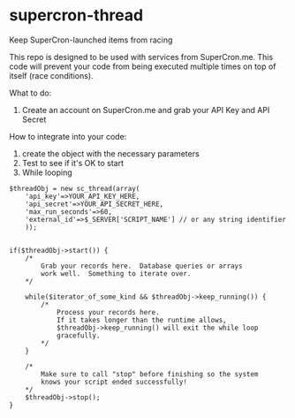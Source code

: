 # supercron-thread
Keep SuperCron-launched items from racing

This repo is designed to be used with services from SuperCron.me.  This code will prevent your code from being executed multiple times on top of itself (race conditions).

What to do:

1. Create an account on SuperCron.me and grab your API Key and API Secret

How to integrate into your code:

1. create the object with the necessary parameters
2. Test to see if it's OK to start
3. While looping

```
$threadObj = new sc_thread(array(
	'api_key'=>YOUR_API_KEY_HERE,
	'api_secret'=>YOUR_API_SECRET_HERE,
	'max_run_seconds'=>60,
	'external_id'=>$_SERVER['SCRIPT_NAME'] // or any string identifier
	));


if($threadObj->start()) {
	/*
		Grab your records here.  Database queries or arrays
		work well.  Something to iterate over.
	*/
	
	while($iterator_of_some_kind && $threadObj->keep_running()) {
		/*
			Process your records here.
			If it takes longer than the runtime allows,
			$threadObj->keep_running() will exit the while loop
			gracefully.
		*/
	}
	
	/*
		Make sure to call "stop" before finishing so the system
		knows your script ended successfully!
	*/
	$threadObj->stop();
}
```
